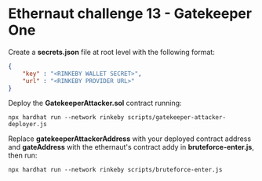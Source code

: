 # Ethernaut challenge 13 - Gatekeeper One

Create a **secrets.json** file at root level with the following format:

```json
{
    "key" : "<RINKEBY WALLET SECRET>",
    "url" : "<RINKEBY PROVIDER URL>"
}
```

Deploy the **GatekeeperAttacker.sol** contract running:

```shell
npx hardhat run --network rinkeby scripts/gatekeeper-attacker-deployer.js
```

Replace **gatekeeperAttackerAddress** with your deployed contract address and **gateAddress** with the ethernaut's contract addy in **bruteforce-enter.js**, then run:

```shell
npx hardhat run --network rinkeby scripts/bruteforce-enter.js
```
